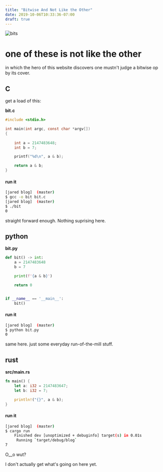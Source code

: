 ```yaml
---
title: "Bitwise And Not Like the Other"
date: 2019-10-06T10:33:36-07:00
draft: true
---
```

![bits](/images/bitwise.jpg)

# one of these is not like the other
in which the hero of this website discovers one mustn't judge a bitwise op by
its cover.


## C
get a load of this:

**bit.c**

```c
#include <stdio.h>

int main(int argc, const char *argv[])
{
    
    int a = 2147483648; 
    int b = 7;

    printf("%d\n", a & b);

    return a & b;
}
```

#### run it

```bash
[jared blog]  (master)
$ gcc -o bit bit.c
[jared blog]  (master)
$ ./bit
0
```

straight forward enough. Nothing suprising here. 

## python

**bit.py**
```python
def bit() -> int:
    a = 2147483648
    b = 7

    print(f'{a & b}')

    return 0


if __name__ == '__main__':
    bit()
```


#### run it


```bash
[jared blog]  (master)
$ python bit.py
0
```
same here. just some everyday run-of-the-mill stuff.


## rust
**src/main.rs**
```rust
fn main() {
    let a: i32 = 2147483647;
    let b: i32 = 7;

    println!("{}", a & b);
}
```

#### run it

```bash
[jared blog]  (master)
$ cargo run
    Finished dev [unoptimized + debuginfo] target(s) in 0.01s
     Running `target/debug/blog`
7
```

O__o wut?

I don't actually get what's going on here yet. 
